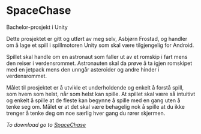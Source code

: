 # SpaceChase
Bachelor-prosjekt i Unity

Dette prosjektet er gitt og utført av meg selv, Asbjørn Frostad, og handler om å lage et spill i spillmotoren
Unity som skal være tilgjengelig for Android.

Spillet skal handle om en astronaut som faller ut av et romskip i fart mens den reiser i
verdensrommet. Astronauten skal da prøve å ta igjen romskipet med en jetpack mens
den unngår asteroider og andre hinder i verdensrommet.

Målet til prosjektet er å utvikle et underholdende og enkelt å forstå spill, som hvem som
helst, når som helst kan spille. At spillet skal være så intuitivt og enkelt å spille at de
fleste kan begynne å spille med en gang uten å tenke seg om. Målet er at det skal være
behagelig nok å spille at du ikke trenger å tenke deg om noe særlig hver gang du rører
skjermen.

*To download go to [SpaceChase](https://play.google.com/store/apps/details?id=com.AsbjrnFrostad.SpaceChase)*
